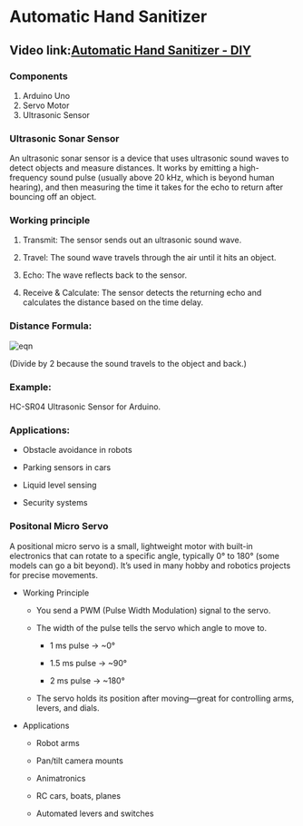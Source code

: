 # Automatic Hand Sanitizer
## Video link:[Automatic Hand Sanitizer - DIY](https://www.youtube.com/watch?v=wB7nkLM9MPk&list=PLWqnlHhsmcI4eBDLBtaZs16XZq0WL1SlP&index=14)

### Components
1. Arduino Uno
2. Servo Motor
3. Ultrasonic Sensor

### Ultrasonic Sonar Sensor
 An ultrasonic sonar sensor is a device that uses ultrasonic sound waves to detect objects and measure distances. It works by emitting a high-frequency sound pulse (usually above 20 kHz, which is beyond human hearing), and then measuring the time it takes for the echo to return after bouncing off an object.

### Working principle
1. Transmit: The sensor sends out an ultrasonic sound wave.

2. Travel: The sound wave travels through the air until it hits an object.

3. Echo: The wave reflects back to the sensor.

4. Receive & Calculate: The sensor detects the returning echo and calculates the distance based on the time delay.

### Distance Formula:

![eqn](https://latex.codecogs.com/svg.image?{\color{Pink}distance=\frac{time\times\text{speed&space;of&space;sound}}{2}})
​

 
 (Divide by 2 because the sound travels to the object and back.)

### Example:
HC-SR04 Ultrasonic Sensor for Arduino.

### Applications:
 - Obstacle avoidance in robots

- Parking sensors in cars

- Liquid level sensing

- Security systems

### Positonal Micro Servo

A positional micro servo is a small, lightweight motor with built-in electronics that can rotate to a specific angle, typically 0° to 180° (some models can go a bit beyond). It’s used in many hobby and robotics projects for precise movements.

 - Working Principle
   - You send a PWM (Pulse Width Modulation) signal to the servo.
   - The width of the pulse tells the servo which angle to move to.

     - 1 ms pulse → ~0°

     - 1.5 ms pulse → ~90°

     - 2 ms pulse → ~180°

   - The servo holds its position after moving—great for controlling arms, levers, and dials.


 - Applications
   - Robot arms

   - Pan/tilt camera mounts

   - Animatronics

   - RC cars, boats, planes

   - Automated levers and switches

